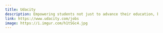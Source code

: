 ```yaml
---
title: Udacity
description: Empowering students not just to advance their education, but to land their dream job in technology through a relevant 21st-cenury education
link: https://www.udacity.com/jobs
image: https://i.imgur.com/h1tSGc4.jpg
---
```

